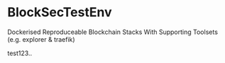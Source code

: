 # BlockSecTestEnv
Dockerised Reproduceable Blockchain Stacks With Supporting Toolsets (e.g. explorer &amp; traefik)

test123..